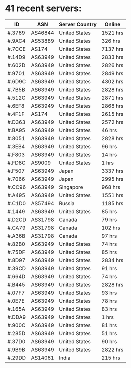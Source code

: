 # 41 recent servers:

| ID | ASN | Server Country | Online |
| ------ | ------ | ------ | ------ |
| #.3769 | AS46844 | United States | 1521 hrs |
| #.9AC4 | AS53889 | United States | 326 hrs |
| #.7CCE | AS174 | United States | 7137 hrs |
| #.14D9 | AS63949 | United States | 2833 hrs |
| #.602D | AS63949 | United States | 2826 hrs |
| #.9701 | AS63949 | United States | 2849 hrs |
| #.6D9C | AS63949 | United States | 4302 hrs |
| #.7B5B | AS63949 | United States | 2828 hrs |
| #.512C | AS63949 | United States | 2871 hrs |
| #.6EF8 | AS63949 | United States | 2868 hrs |
| #.4F1F | AS174 | United States | 2615 hrs |
| #.D363 | AS63949 | United States | 2572 hrs |
| #.BA95 | AS63949 | United States | 46 hrs |
| #.8051 | AS63949 | United States | 2828 hrs |
| #.3EB4 | AS63949 | United States | 96 hrs |
| #.F803 | AS63949 | United States | 14 hrs |
| #.FD8C | AS9009 | United States | 1 hrs |
| #.F507 | AS63949 | Japan | 3337 hrs |
| #.7066 | AS63949 | Japan | 2995 hrs |
| #.CC96 | AS63949 | Singapore | 968 hrs |
| #.A495 | AS63949 | United States | 1551 hrs |
| #.C1D0 | AS57494 | Russia | 1185 hrs |
| #.1449 | AS63949 | United States | 85 hrs |
| #.D2CD | AS31798 | Canada | 79 hrs |
| #.CA79 | AS31798 | Canada | 102 hrs |
| #.A36B | AS31798 | Canada | 97 hrs |
| #.82B0 | AS63949 | United States | 74 hrs |
| #.75DF | AS63949 | United States | 85 hrs |
| #.8D97 | AS63949 | United States | 2834 hrs |
| #.39CD | AS63949 | United States | 91 hrs |
| #.664D | AS63949 | United States | 74 hrs |
| #.B445 | AS63949 | United States | 2828 hrs |
| #.07F7 | AS63949 | United States | 93 hrs |
| #.0E7E | AS63949 | United States | 78 hrs |
| #.165A | AS63949 | United States | 83 hrs |
| #.DDA9 | AS63949 | United States | 1 hrs |
| #.900C | AS63949 | United States | 81 hrs |
| #.285D | AS63949 | United States | 51 hrs |
| #.37D0 | AS63949 | United States | 90 hrs |
| #.9B9B | AS63949 | United States | 2822 hrs |
| #.29DD | AS14061 | India | 215 hrs |

